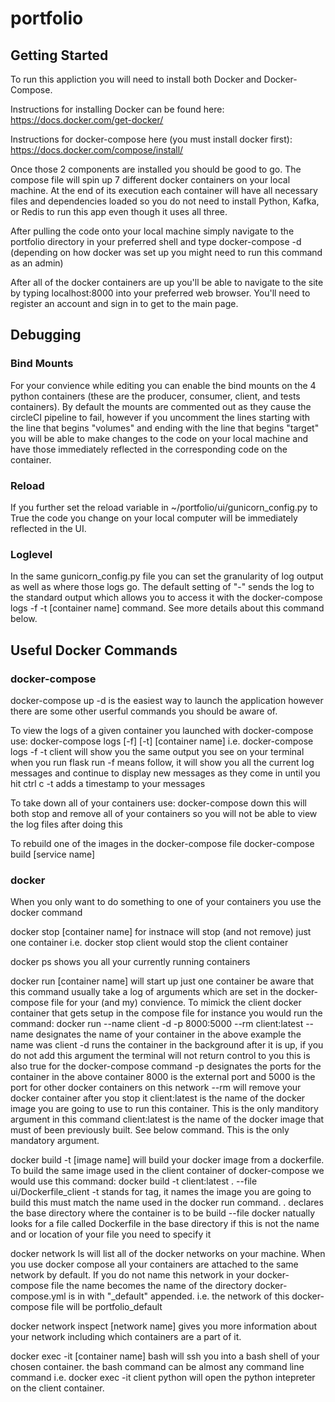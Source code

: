 # portfolio


## Getting Started
To run this appliction you will need to install both Docker and Docker-Compose. 

Instructions for installing Docker can be found here:
https://docs.docker.com/get-docker/

Instructions for docker-compose here (you must install docker first):
https://docs.docker.com/compose/install/

Once those 2 components are installed you should be good to go.  The compose file 
will spin up 7 different docker containers on your local machine.  At the end of 
its execution each container will have all necessary files and dependencies loaded
so you do not need to install Python, Kafka, or Redis to run this app even though
it uses all three.

After pulling the code onto your local machine simply navigate to the portfolio 
directory in your preferred shell and type docker-compose -d (depending on how
docker was set up you might need to run this command as an admin)

After all of the docker containers are up you'll be able to navigate to the site 
by typing localhost:8000 into your preferred web browser.  You'll need to register
an account and sign in to get to the main page.

## Debugging

### Bind Mounts
For your convience while editing you can enable the bind mounts on the 4 python containers
(these are the producer, consumer, client, and tests containers).  By default the 
mounts are commented out as they cause the circleCI pipeline to fail, however if 
you uncomment the lines starting with the line that begins "volumes" and ending 
with the line that begins "target" you will be able to make changes to the code 
on your local machine and have those immediately reflected in the corresponding 
code on the container.  

### Reload
If you further set the reload variable in ~/portfolio/ui/gunicorn_config.py to 
True the code you change on your local computer will be immediately reflected in
the UI.

### Loglevel
In the same gunicorn_config.py file you can set the granularity of log output as
well as where those logs go.  The default setting of "-" sends the log to the standard
output which allows you to access it with the docker-compose logs -f -t [container name]
command.  See more details about this command below.

## Useful Docker Commands
### docker-compose
docker-compose up -d is the easiest way to launch the application however there
are some other userful commands you should be aware of.  

To view the logs of a given container you launched with docker-compose use: 
docker-compose logs [-f] [-t] [container name]
    i.e. docker-compose logs -f -t client will show you the same output you see
    on your terminal when you run flask run
    -f means follow, it will show you all the current log messages and continue
    to display new messages as they come in until you hit ctrl c
    -t adds a timestamp to your messages

To take down all of your containers use:
docker-compose down
    this will both stop and remove all of your containers so you will not be able
    to view the log files after doing this

To rebuild one of the images in the docker-compose file
docker-compose build [service name]

### docker
When you only want to do something to one of your containers you use the docker 
command

docker stop [container name] for instnace will stop (and not remove) just one container
    i.e. docker stop client would stop the client container

docker ps shows you all your currently running containers

docker run [container name] will start up just one container
    be aware that this command usually take a log of arguments which are set in 
    the docker-compose file for your (and my) convience.  To mimick the client 
    docker container that gets setup in the compose file for instance you would 
    run the command:
        docker run --name client -d -p 8000:5000 --rm client:latest
            --name designates the name of your container in the above example the
            name was client
            -d runs the container in the background after it is up, if you do not
            add this argument the terminal will not return control to you
                this is also true for the docker-compose command
            -p designates the ports for the container in the above container 8000
            is the external port and 5000 is the port for other docker containers
            on this network
            --rm will remove your docker container after you stop it
            client:latest is the name of the docker image you are going to use to 
            run this container.  This is the only manditory argument in this command
            client:latest is the name of the docker image that must of been previously 
            built.  See below command.  This is the only mandatory argument.

docker build -t [image name] will build your docker image from a dockerfile. To 
    build the same image used in the client container of docker-compose we would 
    use this command:
        docker build -t client:latest . --file ui/Dockerfile_client
        -t stands for tag, it names the image you are going to build this must 
        match the name used in the docker run command.
        . declares the base directory where the container is to be build
        --file docker natually looks for a file called Dockerfile in the base directory
        if this is not the name and or location of your file you need to specify it

docker network ls will list all of the docker networks on your machine.
    When you use docker compose all your containers are attached to the same network
    by default.  If you do not name this network in your docker-compose file the 
    name becomes the name of the directory docker-compose.yml is in with "_default" 
    appended.
        i.e. the network of this docker-compose file will be portfolio_default


docker network inspect [network name]
    gives you more information about your network including which containers are 
    a part of it.

docker exec -it [container name] bash
    will ssh you into a bash shell of your chosen container.  the bash command can 
    be almost any command line command
        i.e. docker exec -it client python will open the python intepreter on the 
        client container.